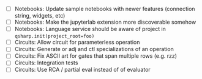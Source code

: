 - [ ] Notebooks: Update sample notebooks with newer features (connection string, widgets, etc)
- [ ] Notebooks: Make the jupyterlab extension more discoverable somehow
- [ ] Notebooks: Language service should be aware of project in `qsharp.init(project_root=foo)`
- [ ] Circuits: Allow circuit for parameterless operation
- [ ] Circuits: Generate or adj and ctl specializations of an operation
- [ ] Circuits: Fix ASCII art for gates that span multiple rows (e.g. rzz)
- [ ] Circuits: Integration tests
- [ ] Circuits: Use RCA / partial eval instead of of evaluator
